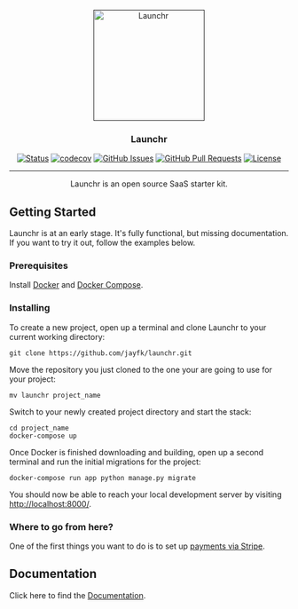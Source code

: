 <p align="center">
  <a href="" rel="noopener">
 <img width=200px height=200px src="https://raw.githubusercontent.com/jayfk/launchr/master/logo.png" alt="Launchr"></a>
</p>

<h3 align="center">Launchr</h3>

<div align="center">

[![Status](https://img.shields.io/badge/status-active-success.svg)]()
[![codecov](https://codecov.io/gh/jayfk/launchr/branch/master/graph/badge.svg)](https://codecov.io/gh/jayfk/launchr)
[![GitHub Issues](https://img.shields.io/github/issues/jayfk/launchr.svg)](https://github.com/jayfk/launchr/issues)
[![GitHub Pull Requests](https://img.shields.io/github/issues-pr/jayfk/launchr.svg)](https://github.com/jayfk/launchr/pulls)
[![License](https://img.shields.io/badge/license-MIT-blue.svg)](/LICENSE)

</div>

---

<p align="center"> 
    Launchr is an open source SaaS starter kit.<br> 
</p>

## Getting Started <a name = "getting_started"></a>

Launchr is at an early stage. It's fully functional, but missing documentation. If you want to try it out, follow the
examples below.

### Prerequisites

Install [Docker](https://docs.docker.com/install/) and [Docker Compose](https://docs.docker.com/compose/install/).

### Installing

To create a new project, open up a terminal and clone Launchr to your current working directory:

```
git clone https://github.com/jayfk/launchr.git
```

Move the repository you just cloned to the one your are going to use for your project:

```
mv launchr project_name
```

Switch to your newly created project directory and start the stack:

```
cd project_name
docker-compose up
```

Once Docker is finished downloading and building, open up a second terminal and run the initial migrations for the
project:

```
docker-compose run app python manage.py migrate
```

You should now be able to reach your local development server by
visiting [http://localhost:8000/](http://localhost:8000/).

### Where to go from here?

One of the first things you want to do is to set up [payments via Stripe](https://getlaunchr.com/docs/payments/).

## Documentation

Click here to find the [Documentation](https://getlaunchr.com/docs/). 


